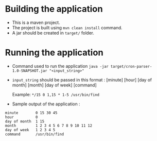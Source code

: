 # Building the application
- This is a maven project.
- The project is built using `mvn clean install` command.
- A jar should be created in `target/` folder.

# Running the application
- Command used to run the application `java -jar target/cron-parser-1.0-SNAPSHOT.jar "<input_string>"`

- `input_string` should be passed in this format : [minute] [hour] [day of month] [month] [day of week] [command]

  Example: `*/15 0 1,15 * 1-5 /usr/bin/find`

- Sample output of the application :

```
minute        0 15 30 45
hour          0
day of month  1 15
month         1 2 3 4 5 6 7 8 9 10 11 12
day of week   1 2 3 4 5
command       /usr/bin/find
```
